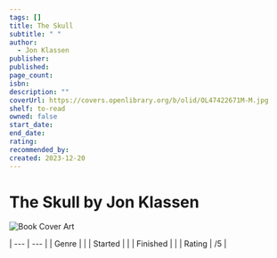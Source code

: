 ```yaml
---
tags: []
title: The Skull
subtitle: " "
author:
  - Jon Klassen
publisher: 
published: 
page_count: 
isbn: 
description: ""
coverUrl: https://covers.openlibrary.org/b/olid/OL47422671M-M.jpg
shelf: to-read
owned: false
start_date: 
end_date: 
rating: 
recommended_by: 
created: 2023-12-20
---
```


# The Skull by Jon Klassen

![Book Cover Art](https://covers.openlibrary.org/b/olid/OL47422671M-M.jpg)


| --- | --- |
| Genre |  |
| Started |  |
| Finished |  |
| Rating | /5 |

